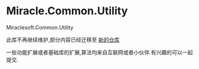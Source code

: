 # Miracle.Common.Utility
Miraclesoft.Common.Utility

此库不再继续维护,部分内容已经迁移至 [新的仓库](https://github.com/joesdu/Miracle.Common)


一些功能扩展或者基础库的扩展,算法均来自互联网或者小伙伴.有兴趣的可以一起提交.
